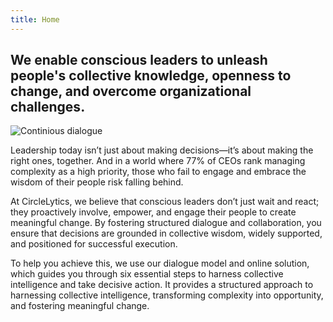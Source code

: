 ```yaml
---
title: Home
---
```

## We enable conscious leaders to unleash people's collective knowledge, openness to change, and overcome organizational challenges.

![Continious dialogue](/img/continual-dialogue-model.png)

Leadership today isn’t just about making decisions—it’s about making the right ones, together. And in a world where 77% of CEOs rank managing complexity as a high priority, those who fail to engage and embrace the wisdom of their people risk falling behind.

At CircleLytics, we believe that conscious leaders don’t just wait and react; they proactively involve, empower, and engage their people to create meaningful change. By fostering structured dialogue and collaboration, you ensure that decisions are grounded in collective wisdom, widely supported, and positioned for successful execution.

To help you achieve this, we use our dialogue model and online solution, which guides you through six essential steps to harness collective intelligence and take decisive action. It provides a structured approach to harnessing collective intelligence, transforming complexity into opportunity, and fostering meaningful change.

